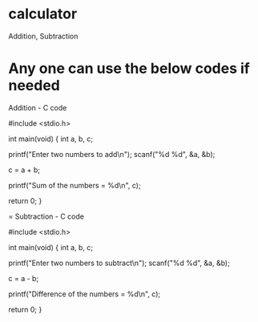 # calculator
Addition, Subtraction

Any one can use the below codes if needed
===========================
Addition - C code

#include  <stdio.h>

int main(void)
{
   int a, b, c;
   
   printf("Enter two numbers to add\n");
   scanf("%d %d", &a, &b);
   
   c = a + b;
   
   printf("Sum of the numbers = %d\n", c);
   
   return 0;
}

=
Subtraction - C code

#include  <stdio.h>

int main(void)
{
   int a, b, c;
   
   printf("Enter two numbers to subtract\n");
   scanf("%d %d", &a, &b);
   
   c = a - b;
   
   printf("Difference of the numbers = %d\n", c);
   
   return 0;
}
